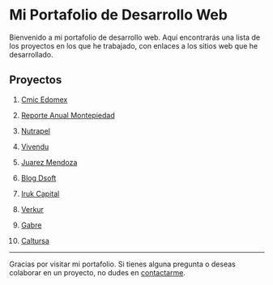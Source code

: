 # Mi Portafolio de Desarrollo Web

Bienvenido a mi portafolio de desarrollo web. Aquí encontrarás una lista de los proyectos en los que he trabajado, con enlaces a los sitios web que he desarrollado.

## Proyectos

1. [Cmic Edomex](https://cmicedomex.com.mx/)


2. [Reporte Anual Montepiedad](https://reporteanual.montepiedad.com.mx/)


3. [Nutrapel](https://nutrapel.com/)


4. [Vivendu](https://vivendu.mx/)


5. [Juarez Mendoza](https://juarezmendoza.com/)


6. [Blog Dsoft](https://blog.dsoft.mx/)


7. [Iruk Capital](https://irukcapital.mx/)


8. [Verkur](https://verkur.mx/)


9. [Gabre](https://gabre.com.mx/)


10. [Caltursa](https://caltursa.com/)


---

Gracias por visitar mi portafolio. Si tienes alguna pregunta o deseas colaborar en un proyecto, no dudes en [contactarme](mailto:axelnajera8@gmail.com).
